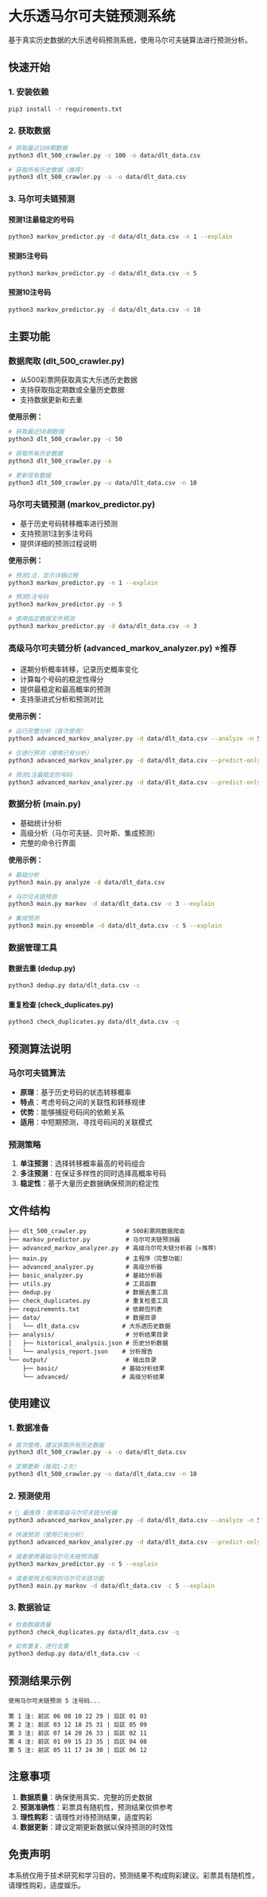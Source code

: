 # 大乐透马尔可夫链预测系统

基于真实历史数据的大乐透号码预测系统，使用马尔可夫链算法进行预测分析。

## 快速开始

### 1. 安装依赖
```bash
pip3 install -r requirements.txt
```

### 2. 获取数据
```bash
# 获取最近100期数据
python3 dlt_500_crawler.py -c 100 -o data/dlt_data.csv

# 获取所有历史数据（推荐）
python3 dlt_500_crawler.py -a -o data/dlt_data.csv
```

### 3. 马尔可夫链预测

#### 预测1注最稳定的号码
```bash
python3 markov_predictor.py -d data/dlt_data.csv -n 1 --explain
```

#### 预测5注号码
```bash
python3 markov_predictor.py -d data/dlt_data.csv -n 5
```

#### 预测10注号码
```bash
python3 markov_predictor.py -d data/dlt_data.csv -n 10
```

## 主要功能

### 数据爬取 (dlt_500_crawler.py)
- 从500彩票网获取真实大乐透历史数据
- 支持获取指定期数或全量历史数据
- 支持数据更新和去重

**使用示例：**
```bash
# 获取最近50期数据
python3 dlt_500_crawler.py -c 50

# 获取所有历史数据
python3 dlt_500_crawler.py -a

# 更新现有数据
python3 dlt_500_crawler.py -u data/dlt_data.csv -n 10
```

### 马尔可夫链预测 (markov_predictor.py)
- 基于历史号码转移概率进行预测
- 支持预测1注到多注号码
- 提供详细的预测过程说明

**使用示例：**
```bash
# 预测1注，显示详细过程
python3 markov_predictor.py -n 1 --explain

# 预测5注号码
python3 markov_predictor.py -n 5

# 使用指定数据文件预测
python3 markov_predictor.py -d data/dlt_data.csv -n 3
```

### 高级马尔可夫链分析 (advanced_markov_analyzer.py) ⭐推荐
- 逐期分析概率转移，记录历史概率变化
- 计算每个号码的稳定性得分
- 提供最稳定和最高概率的预测
- 支持渐进式分析和预测对比

**使用示例：**
```bash
# 运行完整分析（首次使用）
python3 advanced_markov_analyzer.py -d data/dlt_data.csv --analyze -n 5

# 仅进行预测（使用已有分析）
python3 advanced_markov_analyzer.py -d data/dlt_data.csv --predict-only -n 5

# 预测1注最稳定的号码
python3 advanced_markov_analyzer.py -d data/dlt_data.csv --predict-only -n 1
```

### 数据分析 (main.py)
- 基础统计分析
- 高级分析（马尔可夫链、贝叶斯、集成预测）
- 完整的命令行界面

**使用示例：**
```bash
# 基础分析
python3 main.py analyze -d data/dlt_data.csv

# 马尔可夫链预测
python3 main.py markov -d data/dlt_data.csv -c 3 --explain

# 集成预测
python3 main.py ensemble -d data/dlt_data.csv -c 5 --explain
```

### 数据管理工具

#### 数据去重 (dedup.py)
```bash
python3 dedup.py data/dlt_data.csv -c
```

#### 重复检查 (check_duplicates.py)
```bash
python3 check_duplicates.py data/dlt_data.csv -q
```

## 预测算法说明

### 马尔可夫链算法
- **原理**：基于历史号码的状态转移概率
- **特点**：考虑号码之间的关联性和转移规律
- **优势**：能够捕捉号码间的依赖关系
- **适用**：中短期预测，寻找号码间的关联模式

### 预测策略
1. **单注预测**：选择转移概率最高的号码组合
2. **多注预测**：在保证多样性的同时选择高概率号码
3. **稳定性**：基于大量历史数据确保预测的稳定性

## 文件结构

```
├── dlt_500_crawler.py           # 500彩票网数据爬虫
├── markov_predictor.py          # 马尔可夫链预测器
├── advanced_markov_analyzer.py  # 高级马尔可夫链分析器（⭐推荐）
├── main.py                      # 主程序（完整功能）
├── advanced_analyzer.py         # 高级分析器
├── basic_analyzer.py            # 基础分析器
├── utils.py                     # 工具函数
├── dedup.py                     # 数据去重工具
├── check_duplicates.py          # 重复检查工具
├── requirements.txt             # 依赖包列表
├── data/                        # 数据目录
│   └── dlt_data.csv            # 大乐透历史数据
├── analysis/                    # 分析结果目录
│   ├── historical_analysis.json # 历史分析数据
│   └── analysis_report.json    # 分析报告
└── output/                      # 输出目录
    ├── basic/                  # 基础分析结果
    └── advanced/               # 高级分析结果
```

## 使用建议

### 1. 数据准备
```bash
# 首次使用，建议获取所有历史数据
python3 dlt_500_crawler.py -a -o data/dlt_data.csv

# 定期更新（每周1-2次）
python3 dlt_500_crawler.py -u data/dlt_data.csv -n 10
```

### 2. 预测使用
```bash
# 🎯 最推荐：使用高级马尔可夫链分析器
python3 advanced_markov_analyzer.py -d data/dlt_data.csv --analyze -n 5

# 快速预测（使用已有分析）
python3 advanced_markov_analyzer.py -d data/dlt_data.csv --predict-only -n 5

# 或者使用基础马尔可夫链预测器
python3 markov_predictor.py -n 5 --explain

# 或者使用主程序的马尔可夫链功能
python3 main.py markov -d data/dlt_data.csv -c 5 --explain
```

### 3. 数据验证
```bash
# 检查数据质量
python3 check_duplicates.py data/dlt_data.csv -q

# 如有重复，进行去重
python3 dedup.py data/dlt_data.csv -c
```

## 预测结果示例

```
使用马尔可夫链预测 5 注号码...

第 1 注: 前区 06 08 10 22 29 | 后区 01 03
第 2 注: 前区 03 12 18 25 31 | 后区 05 09
第 3 注: 前区 07 14 20 26 33 | 后区 02 11
第 4 注: 前区 01 09 15 23 35 | 后区 04 08
第 5 注: 前区 05 11 17 24 30 | 后区 06 12
```

## 注意事项

1. **数据质量**：确保使用真实、完整的历史数据
2. **预测准确性**：彩票具有随机性，预测结果仅供参考
3. **理性购彩**：请理性对待预测结果，适度购彩
4. **数据更新**：建议定期更新数据以保持预测的时效性

## 免责声明

本系统仅用于技术研究和学习目的，预测结果不构成购彩建议。彩票具有随机性，请理性购彩，适度娱乐。
